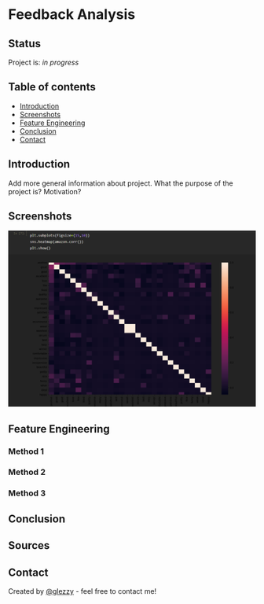 # Feedback Analysis

## Status
Project is: _in progress_

## Table of contents
* [Introduction](#introduction)
* [Screenshots](#screenshots)
* [Feature Engineering](#feature-engineering)
* [Conclusion](#conclusion)
* [Contact](#contact)

## Introduction
Add more general information about project. What the purpose of the project is? Motivation?

## Screenshots
![Image of Keyword Heatmap](images/keywordsheatmap.png)
## Feature Engineering 

### Method 1

### Method 2

### Method 3

## Conclusion

## Sources

## Contact
Created by [@glezzy](https://glezzy.github.io/) - feel free to contact me!
